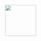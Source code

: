
<p align="centre">
  <a href="https://github.com/samirkape">
      <img height="100em" src="https://github-readme-stats-eight-theta.vercel.app/api?username=samirkape&show_icons=true&include_all_commits=true&hide=contribs,prs,issues&count_private=true&show_owner=true" 
  </a>
</p>
